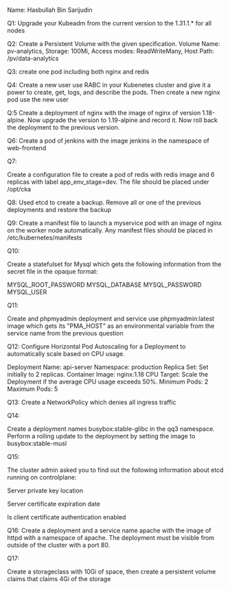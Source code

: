 Name: Hasbullah Bin Sarijudin

Q1:
Upgrade your Kubeadm from the current version to the 1.31.1.\* for all nodes

Q2:
Create a Persistent Volume with the given specification.
Volume Name: pv-analytics, Storage: 100Mi, Access modes: ReadWriteMany, Host Path: /pv/data-analytics

Q3:
create one pod including both nginx and redis

Q4:
Create a new user use RABC in your Kubenetes cluster and give it a power to create, get, logs, and describe the pods. Then create a new nginx pod use the new user

Q:5
Create a deployment of nginx with the image of nginx of version 1.18-alpine. Now upgrade the version to 1.19-alpine and record it. Now roll back the deployment to the previous version.

Q6:
Create a pod of jenkins with the image jenkins in the namespace of web-frontend

Q7:

Create a configuration file to create a pod of redis with redis image and 6 replicas with label app_env_stage=dev. The file should be placed under /opt/cka

Q8:
Used etcd to create a backup. Remove all or one of the previous deployments and restore the backup

Q9:
Create a manifest file to launch a myservice pod with an image of nginx on the worker node automatically. Any manifest files should be placed in /etc/kubernetes/manifests

Q10:

Create a statefulset for Mysql which gets the following information from the secret file in the opaque format:

MYSQL_ROOT_PASSWORD
MYSQL_DATABASE
MYSQL_PASSWORD
MYSQL_USER

Q11:

Create and phpmyadmin deployment and service use phpmyadmin:latest image which gets its "PMA_HOST" as an environmental variable from the service name from the previous question

Q12:
Configure Horizontal Pod Autoscaling for a Deployment to automatically scale based on CPU usage.

Deployment Name: api-server Namespace: production Replica Set: Set initially to 2 replicas. Container Image: nginx:1.18 CPU Target: Scale the Deployment if the average CPU usage exceeds 50%. Minimum Pods: 2 Maximum Pods: 5

Q13:
Create a NetworkPolicy which denies all ingress traffic

Q14:

Create a deployment names busybox:stable-glibc in the qq3 namespace. Perform a rolling update to the deployment by setting the image to busybox:stable-musl

Q15:

The cluster admin asked you to find out the following information about etcd running on controlplane:

Server private key location

Server certificate expiration date

Is client certificate authentication enabled

Q16:
Create a deployment and a service name apache with the image of httpd with a namespace of apache. The deployment must be visible from outside of the cluster with a port 80.

Q17:

Create a storageclass with 10Gi of space, then create a persistent volume claims that claims 4Gi of the storage
